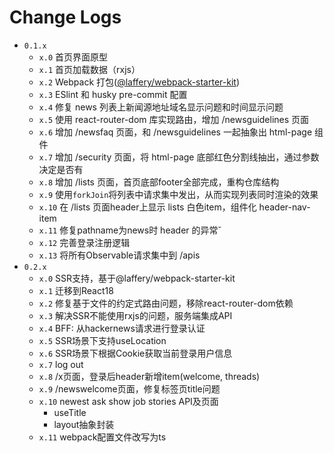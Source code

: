# Change Logs

- `0.1.x`
  - `x.0` 首页界面原型
  - `x.1` 首页加载数据（rxjs）
  - `x.2` Webpack 打包([@laffery/webpack-starter-kit](https://www.npmjs.com/pacxe/@laffery/webpack-starter-kit))
  - `x.3` ESlint 和 husky pre-commit 配置
  - `x.4` 修复 news 列表上新闻源地址域名显示问题和时间显示问题
  - `x.5` 使用 react-router-dom 库实现路由，增加 /newsguidelines 页面
  - `x.6` 增加 /newsfaq 页面，和 /newsguidelines 一起抽象出 html-page 组件
  - `x.7` 增加 /security 页面，将 html-page 底部红色分割线抽出，通过参数决定是否有
  - `x.8` 增加 /lists 页面，首页底部footer全部完成，重构仓库结构
  - `x.9` 使用`forkJoin`将列表中请求集中发出，从而实现列表同时渲染的效果
  - `x.10` 在 /lists 页面header上显示 lists 白色item，组件化 header-nav-item
  - `x.11` 修复pathname为news时 header 的异常ˇ
  - `x.12` 完善登录注册逻辑
  - `x.13` 将所有Observable请求集中到 /apis
- `0.2.x`
  - `x.0` SSR支持，基于@laffery/webpack-starter-kit
  - `x.1` 迁移到React18
  - `x.2` 修复基于文件的约定式路由问题，移除react-router-dom依赖
  - `x.3` 解决SSR不能使用rxjs的问题，服务端集成API
  - `x.4` BFF: 从hackernews请求进行登录认证
  - `x.5` SSR场景下支持useLocation
  - `x.6` SSR场景下根据Cookie获取当前登录用户信息
  - `x.7` log out
  - `x.8` /x页面，登录后header新增item(welcome, threads)
  - `x.9` /newswelcome页面，修复标签页title问题
  - `x.10` newest ask show job stories API及页面
    - useTitle
    - layout抽象封装
  - `x.11` webpack配置文件改写为ts
